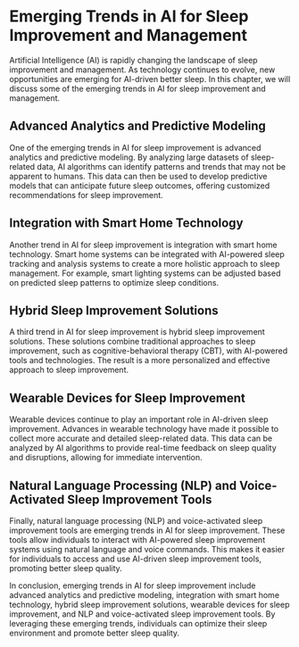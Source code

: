Emerging Trends in AI for Sleep Improvement and Management
=================================================================================================================================

Artificial Intelligence (AI) is rapidly changing the landscape of sleep improvement and management. As technology continues to evolve, new opportunities are emerging for AI-driven better sleep. In this chapter, we will discuss some of the emerging trends in AI for sleep improvement and management.

Advanced Analytics and Predictive Modeling
------------------------------------------

One of the emerging trends in AI for sleep improvement is advanced analytics and predictive modeling. By analyzing large datasets of sleep-related data, AI algorithms can identify patterns and trends that may not be apparent to humans. This data can then be used to develop predictive models that can anticipate future sleep outcomes, offering customized recommendations for sleep improvement.

Integration with Smart Home Technology
--------------------------------------

Another trend in AI for sleep improvement is integration with smart home technology. Smart home systems can be integrated with AI-powered sleep tracking and analysis systems to create a more holistic approach to sleep management. For example, smart lighting systems can be adjusted based on predicted sleep patterns to optimize sleep conditions.

Hybrid Sleep Improvement Solutions
----------------------------------

A third trend in AI for sleep improvement is hybrid sleep improvement solutions. These solutions combine traditional approaches to sleep improvement, such as cognitive-behavioral therapy (CBT), with AI-powered tools and technologies. The result is a more personalized and effective approach to sleep improvement.

Wearable Devices for Sleep Improvement
--------------------------------------

Wearable devices continue to play an important role in AI-driven sleep improvement. Advances in wearable technology have made it possible to collect more accurate and detailed sleep-related data. This data can be analyzed by AI algorithms to provide real-time feedback on sleep quality and disruptions, allowing for immediate intervention.

Natural Language Processing (NLP) and Voice-Activated Sleep Improvement Tools
-----------------------------------------------------------------------------

Finally, natural language processing (NLP) and voice-activated sleep improvement tools are emerging trends in AI for sleep improvement. These tools allow individuals to interact with AI-powered sleep improvement systems using natural language and voice commands. This makes it easier for individuals to access and use AI-driven sleep improvement tools, promoting better sleep quality.

In conclusion, emerging trends in AI for sleep improvement include advanced analytics and predictive modeling, integration with smart home technology, hybrid sleep improvement solutions, wearable devices for sleep improvement, and NLP and voice-activated sleep improvement tools. By leveraging these emerging trends, individuals can optimize their sleep environment and promote better sleep quality.
